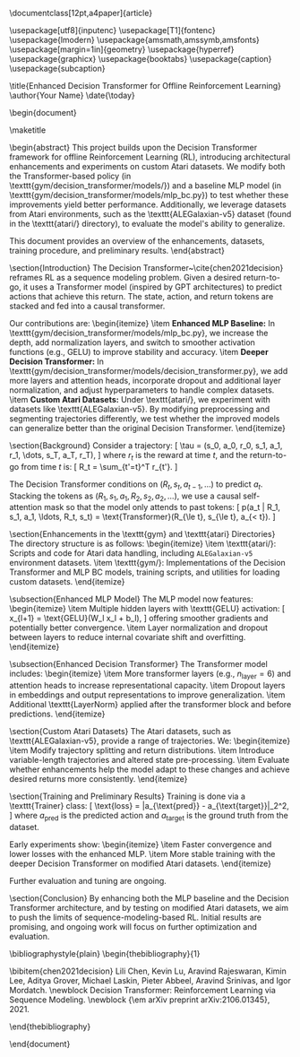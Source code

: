 \documentclass[12pt,a4paper]{article}

\usepackage[utf8]{inputenc}
\usepackage[T1]{fontenc}
\usepackage{lmodern}
\usepackage{amsmath,amssymb,amsfonts}
\usepackage[margin=1in]{geometry}
\usepackage{hyperref}
\usepackage{graphicx}
\usepackage{booktabs}
\usepackage{caption}
\usepackage{subcaption}

\title{Enhanced Decision Transformer for Offline Reinforcement Learning}
\author{Your Name}
\date{\today}

\begin{document}

\maketitle

\begin{abstract}
This project builds upon the Decision Transformer framework for offline Reinforcement Learning (RL), introducing architectural enhancements and experiments on custom Atari datasets. We modify both the Transformer-based policy (in \texttt{gym/decision\_transformer/models/}) and a baseline MLP model (in \texttt{gym/decision\_transformer/models/mlp\_bc.py}) to test whether these improvements yield better performance. Additionally, we leverage datasets from Atari environments, such as the \texttt{ALEGalaxian-v5} dataset (found in the \texttt{atari/} directory), to evaluate the model's ability to generalize. 

This document provides an overview of the enhancements, datasets, training procedure, and preliminary results.
\end{abstract}

\section{Introduction}
The Decision Transformer~\cite{chen2021decision} reframes RL as a sequence modeling problem. Given a desired return-to-go, it uses a Transformer model (inspired by GPT architectures) to predict actions that achieve this return. The state, action, and return tokens are stacked and fed into a causal transformer.

Our contributions are:
\begin{itemize}
    \item **Enhanced MLP Baseline:** In \texttt{gym/decision\_transformer/models/mlp\_bc.py}, we increase the depth, add normalization layers, and switch to smoother activation functions (e.g., GELU) to improve stability and accuracy.
    \item **Deeper Decision Transformer:** In \texttt{gym/decision\_transformer/models/decision\_transformer.py}, we add more layers and attention heads, incorporate dropout and additional layer normalization, and adjust hyperparameters to handle complex datasets.
    \item **Custom Atari Datasets:** Under \texttt{atari/}, we experiment with datasets like \texttt{ALEGalaxian-v5}. By modifying preprocessing and segmenting trajectories differently, we test whether the improved models can generalize better than the original Decision Transformer.
\end{itemize}

\section{Background}
Consider a trajectory:
\[
\tau = (s_0, a_0, r_0, s_1, a_1, r_1, \dots, s_T, a_T, r_T),
\]
where $r_t$ is the reward at time $t$, and the return-to-go from time $t$ is:
\[
R_t = \sum_{t'=t}^T r_{t'}.
\]

The Decision Transformer conditions on $(R_{t}, s_t, a_{t-1}, \ldots)$ to predict $a_t$. Stacking the tokens as $(R_1, s_1, a_1, R_2, s_2, a_2, \dots)$, we use a causal self-attention mask so that the model only attends to past tokens:
\[
p(a_t | R_1, s_1, a_1, \ldots, R_t, s_t) = \text{Transformer}(R_{\le t}, s_{\le t}, a_{< t}).
\]

\section{Enhancements in the \texttt{gym} and \texttt{atari} Directories}
The directory structure is as follows:
\begin{itemize}
    \item \texttt{atari/}: Scripts and code for Atari data handling, including `ALEGalaxian-v5` environment datasets.
    \item \texttt{gym/}: Implementations of the Decision Transformer and MLP BC models, training scripts, and utilities for loading custom datasets.
\end{itemize}

\subsection{Enhanced MLP Model}
The MLP model now features:
\begin{itemize}
    \item Multiple hidden layers with \texttt{GELU} activation:
    \[
    x_{l+1} = \text{GELU}(W_l x_l + b_l),
    \]
    offering smoother gradients and potentially better convergence.
    \item Layer normalization and dropout between layers to reduce internal covariate shift and overfitting.
\end{itemize}

\subsection{Enhanced Decision Transformer}
The Transformer model includes:
\begin{itemize}
    \item More transformer layers (e.g., $n_{\text{layer}}=6$) and attention heads to increase representational capacity.
    \item Dropout layers in embeddings and output representations to improve generalization.
    \item Additional \texttt{LayerNorm} applied after the transformer block and before predictions.
\end{itemize}

\section{Custom Atari Datasets}
The Atari datasets, such as \texttt{ALEGalaxian-v5}, provide a range of trajectories. We:
\begin{itemize}
    \item Modify trajectory splitting and return distributions.
    \item Introduce variable-length trajectories and altered state pre-processing.
    \item Evaluate whether enhancements help the model adapt to these changes and achieve desired returns more consistently.
\end{itemize}

\section{Training and Preliminary Results}
Training is done via a \texttt{Trainer} class:
\[
\text{loss} = \|a_{\text{pred}} - a_{\text{target}}\|_2^2,
\]
where $a_{\text{pred}}$ is the predicted action and $a_{\text{target}}$ is the ground truth from the dataset.

Early experiments show:
\begin{itemize}
    \item Faster convergence and lower losses with the enhanced MLP.
    \item More stable training with the deeper Decision Transformer on modified Atari datasets.
\end{itemize}

Further evaluation and tuning are ongoing.

\section{Conclusion}
By enhancing both the MLP baseline and the Decision Transformer architecture, and by testing on modified Atari datasets, we aim to push the limits of sequence-modeling-based RL. Initial results are promising, and ongoing work will focus on further optimization and evaluation.

\bibliographystyle{plain}
\begin{thebibliography}{1}

\bibitem{chen2021decision}
Lili Chen, Kevin Lu, Aravind Rajeswaran, Kimin Lee, Aditya Grover, Michael Laskin, Pieter Abbeel, Aravind Srinivas, and Igor Mordatch.
\newblock Decision Transformer: Reinforcement Learning via Sequence Modeling.
\newblock {\em arXiv preprint arXiv:2106.01345}, 2021.

\end{thebibliography}

\end{document}
